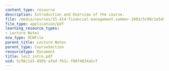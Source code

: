 ```yaml
---
content_type: resource
description: Introduction and Overview of the course.
file: /media/courses/15-414-financial-management-summer-2003/5c98c1e5495bafedf61cf08f4834a5cf_lec1_intro.pdf
file_type: application/pdf
learning_resource_types:
- Lecture Notes
ocw_type: OCWFile
parent_title: Lecture Notes
parent_type: CourseSection
resourcetype: Document
title: lec1_intro.pdf
uid: 5c98c1e5-495b-afed-f61c-f08f4834a5cf
---
```

